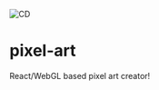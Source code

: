 ![CD](https://github.com/cheemcheem/pixel-art/workflows/CD/badge.svg)
# pixel-art
React/WebGL based pixel art creator!
